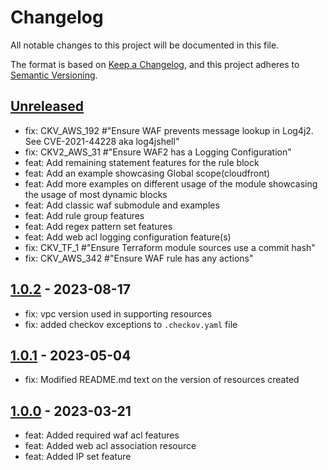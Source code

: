 # Changelog
All notable changes to this project will be documented in this file.

The format is based on [Keep a Changelog](https://keepachangelog.com/en/1.0.0/),
and this project adheres to [Semantic Versioning](https://semver.org/spec/v2.0.0.html).

## [Unreleased]
- fix: CKV_AWS_192 #"Ensure WAF prevents message lookup in Log4j2. See CVE-2021-44228 aka log4jshell"
- fix: CKV2_AWS_31 #"Ensure WAF2 has a Logging Configuration"
- feat: Add remaining statement features for the rule block
- feat: Add an example showcasing Global scope(cloudfront)
- feat: Add more examples on different usage of the module showcasing the usage of most dynamic blocks
- feat: Add classic waf submodule and examples
- feat: Add rule group features
- feat: Add regex pattern set features
- feat: Add web acl logging configuration feature(s)
- fix: CKV_TF_1 #"Ensure Terraform module sources use a commit hash"
- fix: CKV_AWS_342 #"Ensure WAF rule has any actions"

## [1.0.2] - 2023-08-17
- fix: vpc version used in supporting resources
- fix: added checkov exceptions to `.checkov.yaml` file

## [1.0.1] - 2023-05-04
- fix: Modified README.md text on the version of resources created

## [1.0.0] - 2023-03-21
- feat: Added required waf acl features
- feat: Added web acl association resource
- feat: Added IP set feature

[Unreleased]: https://github.com/boldlink/terraform-aws-waf/compare/1.0.2...HEAD
[1.0.2]: https://github.com/boldlink/terraform-aws-waf/releases/tag/1.0.2
[1.0.1]: https://github.com/boldlink/terraform-aws-waf/releases/tag/1.0.1
[1.0.0]: https://github.com/boldlink/terraform-aws-waf/releases/tag/1.0.0
